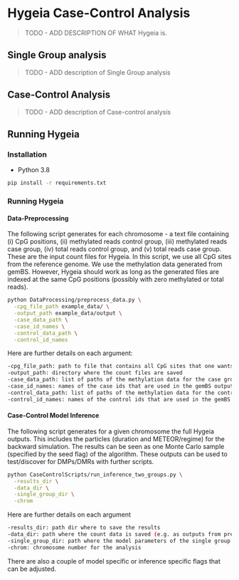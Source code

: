 # Hygeia Case-Control Analysis

>TODO - ADD DESCRIPTION OF WHAT Hygeia is.

## Single Group analysis

> TODO - ADD description of Single Group analysis

## Case-Control Analysis

>TODO - ADD description of Case-control analysis

## Running Hygeia

### Installation

* Python 3.8

```bash
pip install -r requirements.txt
```

### Running Hygeia

#### Data-Preprocessing

The following script generates for each chromosome - a text file containing (i) CpG positions, (ii) methylated reads control group, (iii) methylated reads case group, (iv) total reads control group, and (v) total reads case group.
These are the input count files for Hygeia. In this script, we use all CpG sites from the reference genome.
We use the methylation data generated from gemBS.
However, Hygeia should work as long as the generated files are indexed at the same CpG positions (possibly with zero methylated or total reads).

```bash
python DataProcessing/preprocess_data.py \
  -cpg_file_path example_data/ \
  -output_path example_data/output \
  -case_data_path \
  -case_id_names \
  -control_data_path \
  -control_id_names
```

Here are further details on each argument:

```bash
-cpg_file_path: path to file that contains all CpG sites that one wants to use (will be imputed if missing in methylation count files). File should be tab separated.
-output_path: directory where the count files are saved
-case_data_path: list of paths of the methylation data for the case group as generated by gemBS.
-case_id_names: names of the case ids that are used in the gemBS output files
-control_data_path: list of paths of the methylation data for the control group as generated by gemBS.
-control_id_names: names of the control ids that are used in the gemBS output files
```

#### Case-Control Model Inference

The following script generates for a given chromosome the full Hygeia outputs.
This includes the particles (duration and METEOR/regime) for the backward simulation.
The results can be seen as one Monte Carlo sample (specified by the seed flag) of the algorithm.
These outputs can be used to test/discover for DMPs/DMRs with further scripts.

```bash
python CaseControlScripts/run_inference_two_groups.py \
  -results_dir \
  -data_dir \
  -single_group_dir \
  -chrom
```

Here are further details on each argument

```bash
-results_dir: path dir where to save the results
-data_dir: path where the count data is saved (e.g. as outputs from preprocess_data.py)
-single_group_dir: path where the model parameters of the single group model are saved 
-chrom: chromosome number for the analysis
```

There are also a couple of model specific or inference specific flags that can be adjusted.